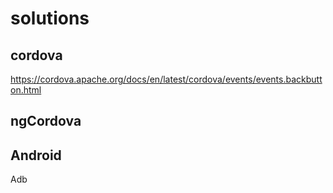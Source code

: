 # solutions

cordova
--
https://cordova.apache.org/docs/en/latest/cordova/events/events.backbutton.html

ngCordova
---


Android
---

Adb
